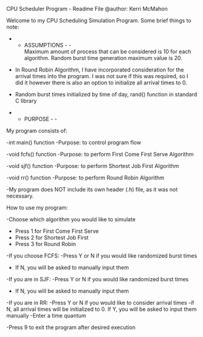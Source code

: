 CPU Scheduler Program - Readme File
@author: Kerri McMahon

Welcome to my CPU Scheduling Simulation Program. Some brief things to note:

- - ASSUMPTIONS - -   
Maximum amount of process that can be considered is 10 for each algorithm.
Random burst time generation maximum value is 20.

- In Round Robin Algorithm, I have incorporated consideration for the arrival times into the program. I was not sure if
this was required, so I did it however there is also an option to initialize all arrival times to 0.

- Random burst times initialized by time of day, rand() function in standard C library

- - PURPOSE - -
 
My program consists of:

-int main() function
-Purpose: to control program flow

-void fcfs() function
-Purpose: to perform First Come First Serve Algorithm

-void sjf() function
-Purpose: to perform Shortest Job First Algorithm

-void rr() function
-Purpose: to perform Round Robin Algorithm

-My program does NOT include its own header (.h) file, as it was not necessary.





How to use my program:

-Choose which algorithm you would like to simulate
- Press 1 for First Come First Serve
- Press 2 for Shortest Job First
- Press 3 for Round Robin


-If you choose FCFS:
-Press Y or N if you would like randomized burst times
- If N, you will be asked to manually input them

-If you are in SJF:
-Press Y or N if you would like randomized burst times
- If N, you will be asked to manually input them

-If you are in RR:
-Press Y or N if you would like to consider arrival times
-if N, all arrival times will be initialized to 0. If Y, you will be asked to input them manually
-Enter a time quantum

-Press 9 to exit the program after desired execution





